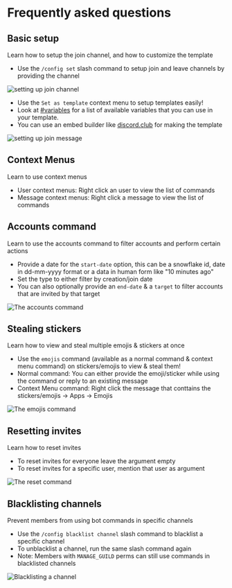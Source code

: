 # Frequently asked questions

## Basic setup
Learn how to setup the join channel, and how to customize the template
* Use the `/config set` slash command to setup join and leave channels by providing the channel

![setting up join channel](https://i.imgur.com/kWe5qjX.gif)  
* Use the `Set as template` context menu to setup templates easily!  
* Look at [#variables](commands/config.md#variables "mention") for a list of available variables that you can use in your template.  
* You can use an embed builder like [discord.club](https://discord.club/dashboard) for making the template

![setting up join message](https://i.imgur.com/NydLETl.gif)  

## Context Menus
Learn to use context menus
* User context menus: Right click an user to view the list of commands
* Message context menus: Right click a message to view the list of commands

## Accounts command
Learn to use the accounts command to filter accounts and perform certain actions
* Provide a date for the `start-date` option, this can be a snowflake id, date in dd-mm-yyyy format or a data in human form like "10 minutes ago"  
* Set the type to either filter by creation/join date  
* You can also optionally provide an `end-date` & a `target` to filter accounts that are invited by that target  

![The accounts command](https://i.imgur.com/AV6ygSE.gif)  

## Stealing stickers
Learn how to view and steal multiple emojis & stickers at once
* Use the `emojis` command (available as a normal command & context menu command) on stickers/emojis to view & steal them!  
* Normal command: You can either provide the emoji/sticker while using the command or reply to an existing message  
* Context Menu command: Right click the message that conttains the stickers/emojis -> Apps -> Emojis  

![The emojis command](https://i.imgur.com/ZGbHMS2.gif)

## Resetting invites
Learn how to reset invites
* To reset invites for everyone leave the argument empty  
* To reset invites for a specific user, mention that user as argument 

![The reset command](https://i.imgur.com/g9Eom1k.gif)

## Blacklisting channels
Prevent members from using bot commands in specific channels
* Use the `/config blacklist channel` slash command to blacklist a specific channel  
* To unblacklist a channel, run the same slash command again  
* Note: Members with `MANAGE_GUILD` perms can still use commands in blacklisted channels  

![Blacklisting a channel](https://i.imgur.com/BJu2VOB.gif)